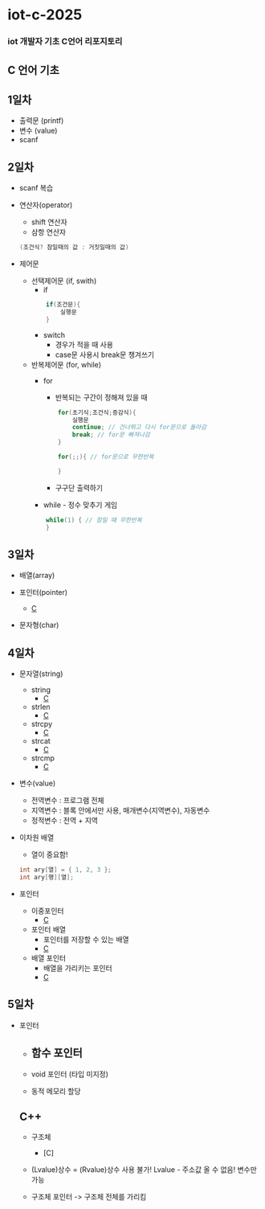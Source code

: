 # iot-c-2025
### iot 개발자 기초 C언어 리포지토리
## C 언어 기초

## 1일차
- 출력문 (printf)
- 변수 (value)
- scanf

## 2일차
- scanf 복습

- 연산자(operator)  
	- shift 연산자
	- 삼항 연산자 
	```C
	(조건식? 참일때의 값 : 거짓일때의 값)
	```

- 제어문
	- 선택제어문 (if, swith)
		- if
		```C
			if(조건문){
				실행문
			}
		```
		- switch
			- 경우가 적을 때 사용
			- case문 사용시 break문 챙겨쓰기
	- 반복제어문 (for, while)
		- for
			- 반복되는 구간이 정해져 있을 때 
			```C
				for(초기식;조건식;증감식){
					실행문
					continue; // 건너뛰고 다시 for문으로 돌아감
					break; // for문 빠져나감
				}

				for(;;){ // for문으로 무한반복

				}
			```
			- 구구단 출력하기
			
		- while - 정수 맞추기 게임
		```C
			while(1) { // 참일 때 무한반복
			}
		```

## 3일차
- 배열(array)
- 포인터(pointer)
	- [C](./Day3/pointer.c)

- 문자형(char)

## 4일차
- 문자열(string)
	- string
		- [C](./Day4/string.c)
	- strlen
		- [C](./Day4/strlen.c)
	- strcpy
		- [C](./Day4/strcpy.c)
	- strcat
		- [C](./Day4/strcat.c)
	- strcmp
		- [C](./Day4/strcmp.c)

- 변수(value)
	- 전역변수 : 프로그램 전체
	- 지역변수 : 블록 안에서만 사용, 매개변수(지역변수), 자동변수
	- 정적변수 : 전역 + 지역

- 이차원 배열
	- 열이 중요함!
	```C
	int ary[열] = { 1, 2, 3 };
	int ary[행][열];
	```

- 포인터
	- 이중포인터 
		- [C](./Day4/dpointer.c)
	- 포인터 배열 
		- 포인터를 저장할 수 있는 배열 
		- [C](./Day4/pointArray.c)
	- 배열 포인터
		- 배열을 가리키는 포인터
		- [C](./Day4/arrayPointer.c)


## 5일차
- 포인터
	- 함수 포인터
		- 
	- void 포인터 (타입 미지정)

	- 동적 메모리 할당
	
	## C++
	- 구조체
		- [C]
	- (Lvalue)상수 = (Rvalue)상수 사용 불가! Lvalue - 주소값 올 수 없음! 변수만 가능
	
	- 구조체 포인터 -> 구조체 전체를 가리킴
